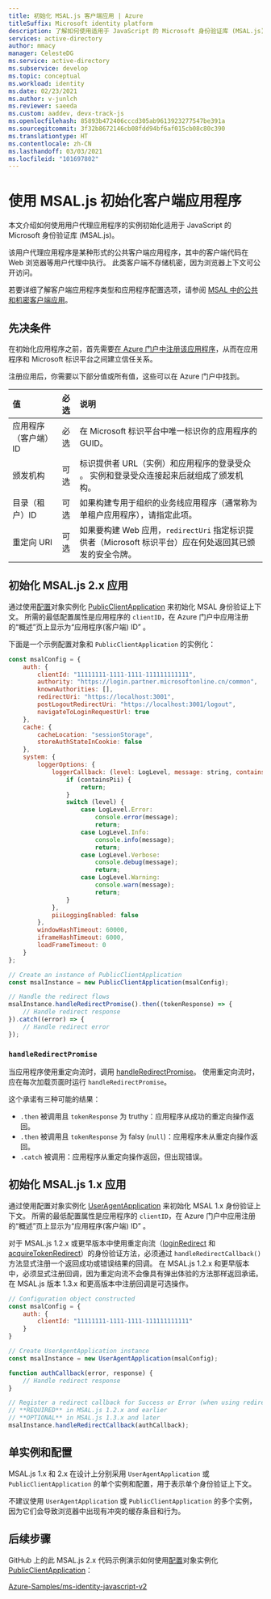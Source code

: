 ```yaml
---
title: 初始化 MSAL.js 客户端应用 | Azure
titleSuffix: Microsoft identity platform
description: 了解如何使用适用于 JavaScript 的 Microsoft 身份验证库 (MSAL.js) 初始化客户端应用程序。
services: active-directory
author: mmacy
manager: CelesteDG
ms.service: active-directory
ms.subservice: develop
ms.topic: conceptual
ms.workload: identity
ms.date: 02/23/2021
ms.author: v-junlch
ms.reviewer: saeeda
ms.custom: aaddev, devx-track-js
ms.openlocfilehash: 85893b472406cccd305ab9613923277547be391a
ms.sourcegitcommit: 3f32b8672146cb08fdd94bf6af015cb08c80c390
ms.translationtype: HT
ms.contentlocale: zh-CN
ms.lasthandoff: 03/03/2021
ms.locfileid: "101697802"
---
```

# <a name="initialize-client-applications-using-msaljs"></a>使用 MSAL.js 初始化客户端应用程序

本文介绍如何使用用户代理应用程序的实例初始化适用于 JavaScript 的 Microsoft 身份验证库 (MSAL.js)。

该用户代理应用程序是某种形式的公共客户端应用程序，其中的客户端代码在 Web 浏览器等用户代理中执行。 此类客户端不存储机密，因为浏览器上下文可公开访问。

若要详细了解客户端应用程序类型和应用程序配置选项，请参阅 [MSAL 中的公共和机密客户端应用](msal-client-applications.md)。

## <a name="prerequisites"></a>先决条件

在初始化应用程序之前，首先需要[在 Azure 门户中注册该应用程序](scenario-spa-app-registration.md)，从而在应用程序和 Microsoft 标识平台之间建立信任关系。

注册应用后，你需要以下部分值或所有值，这些可以在 Azure 门户中找到。

| 值 | 必选 | 说明 |
|:----- | :------: | :---------- |
| 应用程序（客户端）ID | 必选 | 在 Microsoft 标识平台中唯一标识你的应用程序的 GUID。 |
| 颁发机构 | 可选 | 标识提供者 URL（实例）和应用程序的登录受众 。 实例和登录受众连接起来后就组成了颁发机构。 |
| 目录（租户）ID | 可选 | 如果构建专用于组织的业务线应用程序（通常称为单租户应用程序），请指定此项。 |
| 重定向 URI | 可选 | 如果要构建 Web 应用，`redirectUri` 指定标识提供者（Microsoft 标识平台）应在何处返回其已颁发的安全令牌。 |

## <a name="initialize-msaljs-2x-apps"></a>初始化 MSAL.js 2.x 应用

通过使用[配置][msal-js-configuration]对象实例化 [PublicClientApplication][msal-js-publicclientapplication] 来初始化 MSAL 身份验证上下文。 所需的最低配置属性是应用程序的 `clientID`，在 Azure 门户中应用注册的“概述”页上显示为“应用程序(客户端) ID” 。

下面是一个示例配置对象和 `PublicClientApplication` 的实例化：

```javascript
const msalConfig = {
    auth: {
        clientId: "11111111-1111-1111-111111111111",
        authority: "https://login.partner.microsoftonline.cn/common",
        knownAuthorities: [],
        redirectUri: "https://localhost:3001",
        postLogoutRedirectUri: "https://localhost:3001/logout",
        navigateToLoginRequestUrl: true
    },
    cache: {
        cacheLocation: "sessionStorage",
        storeAuthStateInCookie: false
    },
    system: {
        loggerOptions: {
            loggerCallback: (level: LogLevel, message: string, containsPii: boolean): void => {
                if (containsPii) {
                    return;
                }
                switch (level) {
                    case LogLevel.Error:
                        console.error(message);
                        return;
                    case LogLevel.Info:
                        console.info(message);
                        return;
                    case LogLevel.Verbose:
                        console.debug(message);
                        return;
                    case LogLevel.Warning:
                        console.warn(message);
                        return;
                }
            },
            piiLoggingEnabled: false
        },
        windowHashTimeout: 60000,
        iframeHashTimeout: 6000,
        loadFrameTimeout: 0
    }
};

// Create an instance of PublicClientApplication
const msalInstance = new PublicClientApplication(msalConfig);

// Handle the redirect flows
msalInstance.handleRedirectPromise().then((tokenResponse) => {
    // Handle redirect response
}).catch((error) => {
    // Handle redirect error
});
```

### `handleRedirectPromise`

当应用程序使用重定向流时，调用 [handleRedirectPromise][msal-js-handleredirectpromise]。 使用重定向流时，应在每次加载页面时运行 `handleRedirectPromise`。

这个承诺有三种可能的结果：

- `.then` 被调用且 `tokenResponse` 为 truthy：应用程序从成功的重定向操作返回。
- `.then` 被调用且 `tokenResponse` 为 falsy (`null`)：应用程序未从重定向操作返回。
- `.catch` 被调用：应用程序从重定向操作返回，但出现错误。

## <a name="initialize-msaljs-1x-apps"></a>初始化 MSAL.js 1.x 应用

通过使用配置对象实例化 [UserAgentApplication][msal-js-useragentapplication] 来初始化 MSAL 1.x 身份验证上下文。 所需的最低配置属性是应用程序的 `clientID`，在 Azure 门户中应用注册的“概述”页上显示为“应用程序(客户端) ID” 。

对于 MSAL.js 1.2.x 或更早版本中使用重定向流（[loginRedirect][msal-js-loginredirect] 和 [acquireTokenRedirect][msal-js-acquiretokenredirect]）的身份验证方法，必须通过 `handleRedirectCallback()` 方法显式注册一个返回成功或错误结果的回调。 在 MSAL.js 1.2.x 和更早版本中，必须显式注册回调，因为重定向流不会像具有弹出体验的方法那样返回承诺。 在 MSAL.js 版本 1.3.x 和更高版本中注册回调是可选操作。

```javascript
// Configuration object constructed
const msalConfig = {
    auth: {
        clientId: "11111111-1111-1111-111111111111"
    }
}

// Create UserAgentApplication instance
const msalInstance = new UserAgentApplication(msalConfig);

function authCallback(error, response) {
    // Handle redirect response
}

// Register a redirect callback for Success or Error (when using redirect methods)
// **REQUIRED** in MSAL.js 1.2.x and earlier
// **OPTIONAL** in MSAL.js 1.3.x and later
msalInstance.handleRedirectCallback(authCallback);
```

## <a name="single-instance-and-configuration"></a>单实例和配置

MSAL.js 1.x 和 2.x 在设计上分别采用 `UserAgentApplication` 或 `PublicClientApplication` 的单个实例和配置，用于表示单个身份验证上下文。

不建议使用 `UserAgentApplication` 或 `PublicClientApplication` 的多个实例，因为它们会导致浏览器中出现有冲突的缓存条目和行为。

## <a name="next-steps"></a>后续步骤

GitHub 上的此 MSAL.js 2.x 代码示例演示如何使用[配置][msal-js-configuration]对象实例化 [PublicClientApplication][msal-js-publicclientapplication]：

[Azure-Samples/ms-identity-javascript-v2](https://github.com/Azure-Samples/ms-identity-javascript-v2)

<!-- LINKS - External -->
[msal-browser]: https://azuread.github.io/microsoft-authentication-library-for-js/ref/msal-browser/
[msal-core]: https://azuread.github.io/microsoft-authentication-library-for-js/ref/msal-core/
[msal-js-acquiretokenredirect]: https://azuread.github.io/microsoft-authentication-library-for-js/ref/classes/_azure_msal.useragentapplication.html#acquiretokenredirect
[msal-js-configuration]: https://azuread.github.io/microsoft-authentication-library-for-js/ref/modules/_azure_msal.html#configuration
[msal-js-handleredirectpromise]: https://azuread.github.io/microsoft-authentication-library-for-js/ref/classes/_azure_msal_browser.publicclientapplication.html#handleredirectpromise
[msal-js-loginredirect]: https://azuread.github.io/microsoft-authentication-library-for-js/ref/classes/_azure_msal.useragentapplication.html#loginredirect
[msal-js-publicclientapplication]: https://azuread.github.io/microsoft-authentication-library-for-js/ref/classes/_azure_msal_browser.publicclientapplication.html
[msal-js-useragentapplication]: https://azuread.github.io/microsoft-authentication-library-for-js/ref/classes/_azure_msal.useragentapplication.html
